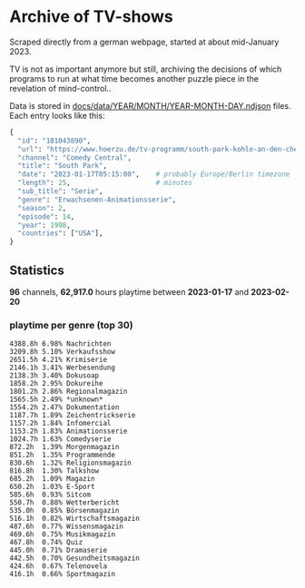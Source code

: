 # Archive of TV-shows

Scraped directly from a german webpage, started at about mid-January 2023.

TV is not as important anymore but still, archiving the decisions of which programs to run at what time
becomes another puzzle piece in the revelation of mind-control.. 

Data is stored in [docs/data/YEAR/MONTH/YEAR-MONTH-DAY.ndjson](docs/data/) files. 
Each entry looks like this:

```python
{
  "id": "181043890", 
  "url": "https://www.hoerzu.de/tv-programm/south-park-kohle-an-den-chefkoch/bid_181043890/", 
  "channel": "Comedy Central", 
  "title": "South Park", 
  "date": "2023-01-17T05:15:00",    # probably Europe/Berlin timezone 
  "length": 25,                     # minutes 
  "sub_title": "Serie", 
  "genre": "Erwachsenen-Animationsserie", 
  "season": 2, 
  "episode": 14, 
  "year": 1998, 
  "countries": ["USA"],
}
```

## Statistics

**96** channels, **62,917.0** hours playtime between **2023-01-17** and **2023-02-20**


### playtime per genre (top 30)

    4388.8h 6.98% Nachrichten
    3209.8h 5.10% Verkaufsshow
    2651.5h 4.21% Krimiserie
    2146.1h 3.41% Werbesendung
    2138.3h 3.40% Dokusoap
    1858.2h 2.95% Dokureihe
    1801.2h 2.86% Regionalmagazin
    1565.5h 2.49% *unknown*
    1554.2h 2.47% Dokumentation
    1187.7h 1.89% Zeichentrickserie
    1157.2h 1.84% Infomercial
    1153.2h 1.83% Animationsserie
    1024.7h 1.63% Comedyserie
    872.2h  1.39% Morgenmagazin
    851.2h  1.35% Programmende
    830.6h  1.32% Religionsmagazin
    816.8h  1.30% Talkshow
    685.2h  1.09% Magazin
    650.2h  1.03% E-Sport
    585.6h  0.93% Sitcom
    550.7h  0.88% Wetterbericht
    535.0h  0.85% Börsenmagazin
    516.1h  0.82% Wirtschaftsmagazin
    487.6h  0.77% Wissensmagazin
    469.6h  0.75% Musikmagazin
    467.8h  0.74% Quiz
    445.0h  0.71% Dramaserie
    442.5h  0.70% Gesundheitsmagazin
    424.6h  0.67% Telenovela
    416.1h  0.66% Sportmagazin
